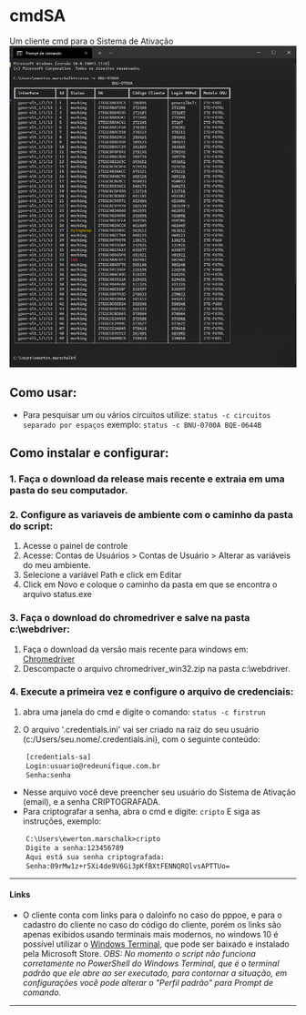 # cmdSA
Um cliente cmd para o Sistema de Ativação
![Screenshot](screenshot.png)

## Como usar:
- Para pesquisar um ou vários circuitos utilize:
`status -c circuitos separado por espaços`
exemplo:
`status -c BNU-0700A BQE-0644B`


## Como instalar e configurar:
### 1. Faça o download da release mais recente e extraia em uma pasta do seu computador.

### 2. Configure as variaveis de ambiente com o caminho da pasta do script:
1. Acesse o painel de controle
2. Acesse: Contas de Usuários > Contas de Usuário > Alterar as variáveis do meu ambiente.
3. Selecione a variável Path e click em Editar
4. Click em Novo e coloque o caminho da pasta em que se encontra o arquivo status.exe

### 3. Faça o download do chromedriver e salve na pasta c:\webdriver:
1. Faça o download da versão mais recente para windows em: [Chromedriver](https://chromedriver.chromium.org/downloads "Chromedriver")
2. Descompacte o arquivo chromedriver_win32.zip na pasta c:\webdriver.

### 4. Execute a primeira vez e configure o arquivo de credenciais:
1. abra uma janela do cmd e digite o comando:
`status -c firstrun`

2. O arquivo '.credentials.ini' vai ser criado na raiz do seu usuário (c:/Users/seu.nome/.credentials.ini), com o seguinte conteúdo:

```
    [credentials-sa]
    Login:usuario@redeunifique.com.br
    Senha:senha
```
- Nesse arquivo você deve preencher seu usuário do Sistema de Ativação (email), e a senha CRIPTOGRAFADA. 
- Para criptografar a senha, abra o cmd e digite:
`cripto`
E siga as instruções, exemplo:

```
    C:\Users\ewerton.marschalk>cripto
    Digite a senha:123456789
    Aqui está sua senha criptografada:
    Senha:09rMw1z+r5Xi4de9V6Gi3pKfBXtFENNQRQlvsAPTTUo=
```

------------


#### Links
- O cliente conta com links para o daloinfo no caso do pppoe, e para o cadastro do cliente no caso do código do cliente, porém os links são apenas exibidos usando terminais mais modernos, no windows 10 é possível utilizar o [Windows Terminal](https://www.microsoft.com/pt-br/p/windows-terminal/ "Windows Terminal"), que pode ser baixado e instalado pela Microsoft Store.
*OBS: No momento o script não funciona corretamente no PowerShell do Windows Terminal, que é o terminal padrão que ele abre ao ser executado, para contornar a situação, em configurações você pode alterar o "Perfil padrão" para Prompt de comando.*

------------




